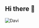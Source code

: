 ## Hi there 👋
![Davi](https://github.com/user-attachments/assets/4e87bd20-a4a6-4cd5-9a0b-a7bfa13b8e85)
<!--
**davidmf-eco/davidmf-eco** is a ✨ _special_ ✨ repository because its `README.md` (this file) appears on your GitHub profile.

Here are some ideas to get you started:

- 🔭 I’m currently working on ...
- 🌱 I’m currently learning ...
- 👯 I’m looking to collaborate on ...
- 🤔 I’m looking for help with ...
- 💬 Ask me about ...
- 📫 How to reach me: ...
- 😄 Pronouns: ...
- ⚡ Fun fact: ...
-->
